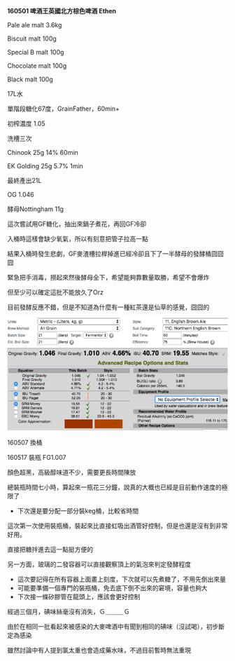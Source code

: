 **160501 啤酒王英國北方棕色啤酒 Ethen**

Pale ale malt 3.6kg

Biscuit malt 100g

Special B malt 100g

Chocolate malt 100g

Black malt 100g

17L水

單階段糖化67度，GrainFather，60min+

初榨濃度 1.05

洗槽三次

Chinook 25g 14% 60min

EK Golding 25g 5.7% 1min

最終產出21L

OG 1.046

酵母Nottingham 11g

這次嘗試用GF糖化，抽出來鍋子煮花，再回GF冷卻

入桶時這樣會缺少氧氣，所以有刻意把管子拉高一點

結果入桶時發生悲劇，GF麥渣槽拉桿掉進已經冷卻且下了一半酵母的發酵桶囧囧囧

緊急把手消毒，撈起來然後酵母全下，希望能夠靠數量取勝，希望不會爆炸

但至少可以確定這批不能放久了Orz

目前發酵反應不錯，但是不知道為什麼有一種紅茶還是仙草的感覺，囧囧的

![](../img/test23.png)

160507 換桶

160517 裝瓶 FG1.007

顏色超黑，高級醇味道不少，需要更長時間陳放

總裝瓶時間七小時，算起來一瓶花三分鐘，說真的大概也已經是目前動作速度的極限了

*   下次還是要分配一部分裝keg桶，比較省時間

這次第一次使用裝瓶桶，裝起來比直接虹吸出酒管好控制，但是也還是沒有到非常好用。

直接把糖拌進去這一點挺方便的

另一方面，玻璃的二發容器可以直接觀察頂上的氣泡來判定發酵程度

*   這次要記得在所有容器上面畫上刻度，下次就可以先煮糖了，不用先倒出來量
*   可能要準備一個專門的裝瓶桶，免去底下倒不出來的窘境，容量也夠大
*   下次接一條矽膠管在龍頭上，應該會更好控制

經過三個月，碘味絲毫沒有消失，Ｇ＿＿＿Ｇ

由於在相同一批看起來被感染的大麥啤酒中有聞到相同的碘味（沒試喝），初步斷定為感染

雖然討論中有人提到氯太重也會造成藥水味，不過目前暫時無法重現
